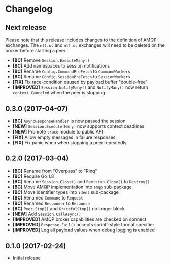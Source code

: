 # Changelog

## Next release

Please note that this release includes changes to the definition of AMQP
exchanges. The `ntf.uc` and `ntf.mc` exchanges will need to be deleted on the
broker before starting a peer.

- **[BC]** Remove `Session.ExecuteMany()`
- **[BC]** Add namespaces to session notifications
- **[BC]** Rename `Config.CommandPreFetch` to `CommandWorkers`
- **[BC]** Rename `Config.SessionPreFetch` to `SessionWorkers`
- **[FIX]** Fix race-condition caused by payload buffer "double-free"
- **[IMPROVED]** `Session.NotifyMany()` and `NotifyMany()` now return `context.Canceled` when the peer is stopping

## 0.3.0 (2017-04-07)

- **[BC]** `AsyncResponseHandler` is now passed the session
- **[NEW]** `Session.Execute[Many]` now supports context deadlines
- **[NEW]** Promote `trace` module to public API
- **[FIX]** Allow empty messages in failure responses
- **[FIX]** Fix panic when when stopping a peer repeatedly

## 0.2.0 (2017-03-04)

- **[BC]** Rename from "Overpass" to "Rinq"
- **[BC]** Require Go 1.8
- **[BC]** Rename `Session.Close()` and `Revision.Close()` to `Destroy()`
- **[BC]** Move AMQP implementation into `amqp` sub-package
- **[BC]** Move identifier types into `ident` sub-package
- **[BC]** Renamed `Command` to `Request`
- **[BC]** Renamed `Responder` to `Response`
- **[BC]** `Peer.Stop()` and `GracefulStop()` no longer block
- **[NEW]** Add `Session.CallAsync()`
- **[IMPROVED]** AMQP broker capabilities are checked on connect
- **[IMPROVED]** `Response.Fail()` accepts sprintf-style format specifier
- **[IMPROVED]** Log all payload values when debug logging is enabled

## 0.1.0 (2017-02-24)

- Initial release
